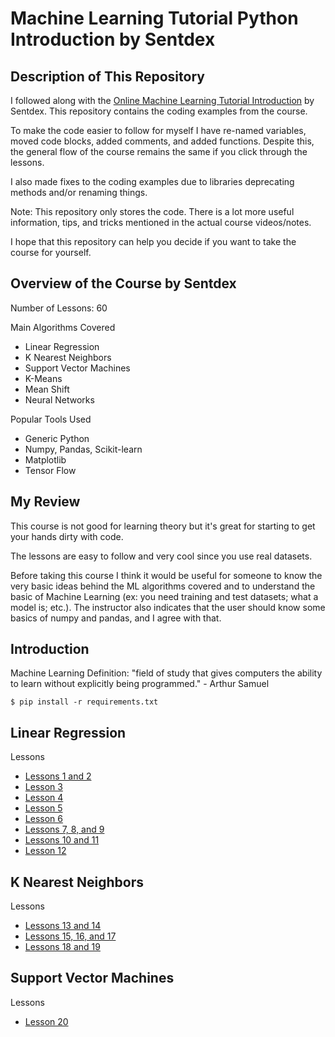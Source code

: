 # Machine Learning Tutorial Python Introduction by Sentdex

## Description of This Repository

I followed along with the [Online Machine Learning Tutorial Introduction](https://pythonprogramming.net/machine-learning-tutorial-python-introduction/) by Sentdex. 
This repository contains the coding examples from the course. 

To make the code easier to follow for myself I have re-named variables, moved code blocks, added comments, and added functions. Despite this, the general flow of the course remains the same if you click through the lessons. 

I also made fixes to the coding examples due to libraries deprecating methods and/or renaming things.  

Note: This repository only stores the code. There is a lot more useful information, tips, and tricks mentioned in the actual course videos/notes.  

I hope that this repository can help you decide if you want to take the course for yourself.  

## Overview of the Course by Sentdex

Number of Lessons: 60

Main Algorithms Covered
* Linear Regression
* K Nearest Neighbors
* Support Vector Machines
* K-Means
* Mean Shift
* Neural Networks

Popular Tools Used
* Generic Python
* Numpy, Pandas, Scikit-learn
* Matplotlib
* Tensor Flow

## My Review 

This course is not good for learning theory but it's great for starting to get your hands dirty with code. 

The lessons are easy to follow and very cool since you use real datasets.  

Before taking this course I think it would be useful for someone to know the very basic ideas behind the ML algorithms covered and to understand the basic of Machine Learning (ex: you need training and test datasets; what a model is; etc.). The instructor also indicates that the user should know some basics of numpy and pandas, and I agree with that.  

## Introduction

Machine Learning Definition: "field of study that gives computers the ability to learn without explicitly being programmed." - Arthur Samuel 

```
$ pip install -r requirements.txt
```

## Linear Regression

Lessons
* [Lessons 1 and 2](1_2_Regression_IntroAndData.py)
* [Lesson 3](3_Regression_Features_and_Labels.py)
* [Lesson 4](4_Regression_Training_and_Testing.py)
* [Lesson 5](5_Regression_Forecasting_and_Predicting.py)
* [Lesson 6](6_Pickling_and_Scaling.py)
* [Lessons 7, 8, and 9](7_8_9_Regression_Theory_and_Best_Fit_Line.py)
* [Lessons 10 and 11](10_11_Regression_R_Squared_Error.py)
* [Lesson 12](12_Creating_Sample_Data_For_Testing.py)


## K Nearest Neighbors

Lessons 
* [Lessons 13 and 14](13_14_Classification_K_Nearest_Neighbors.py)
* [Lessons 15, 16, and 17](15_16_17_Classification_KNearest_Neighbors_Euclidean_Distance.py)
* [Lessons 18 and 19](18_19_Testing_Our_K_Nearest_Neighbors.py)

## Support Vector Machines

Lessons
* [Lesson 20](20_Support_Vector_Machines.py)







